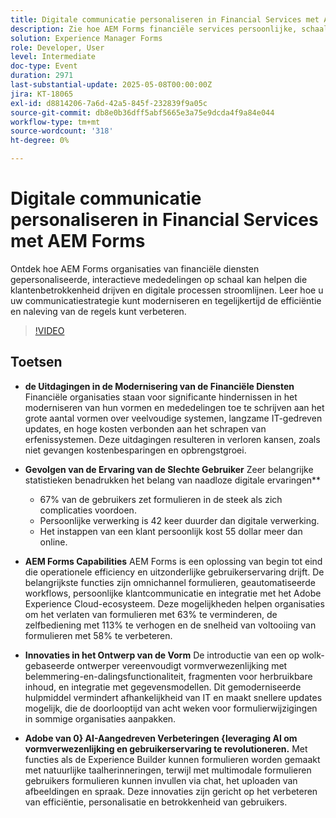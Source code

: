 ```yaml
---
title: Digitale communicatie personaliseren in Financial Services met AEM Forms
description: Zie hoe AEM Forms financiële services persoonlijke, schaalbare communicatie helpt bieden die de betrokkenheid, efficiëntie en compatibiliteit verhogen.
solution: Experience Manager Forms
role: Developer, User
level: Intermediate
doc-type: Event
duration: 2971
last-substantial-update: 2025-05-08T00:00:00Z
jira: KT-18065
exl-id: d8814206-7a6d-42a5-845f-232839f9a05c
source-git-commit: db8e0b36dff5abf5665e3a75e9dcda4f9a84e044
workflow-type: tm+mt
source-wordcount: '318'
ht-degree: 0%

---
```


# Digitale communicatie personaliseren in Financial Services met AEM Forms

Ontdek hoe AEM Forms organisaties van financiële diensten gepersonaliseerde, interactieve mededelingen op schaal kan helpen die klantenbetrokkenheid drijven en digitale processen stroomlijnen. Leer hoe u uw communicatiestrategie kunt moderniseren en tegelijkertijd de efficiëntie en naleving van de regels kunt verbeteren.

>[!VIDEO](https://video.tv.adobe.com/v/3458104/?learn=on&enablevpops)

## Toetsen

* **de Uitdagingen in de Modernisering van de Financiële Diensten** Financiële organisaties staan voor significante hindernissen in het moderniseren van hun vormen en mededelingen toe te schrijven aan het grote aantal vormen over veelvoudige systemen, langzame IT-gedreven updates, en hoge kosten verbonden aan het schrapen van erfenissystemen. Deze uitdagingen resulteren in verloren kansen, zoals niet gevangen kostenbesparingen en opbrengstgroei.

* **Gevolgen van de Ervaring van de Slechte Gebruiker** Zeer belangrijke statistieken benadrukken het belang van naadloze digitale ervaringen**

   * 67% van de gebruikers zet formulieren in de steek als zich complicaties voordoen.
   * Persoonlijke verwerking is 42 keer duurder dan digitale verwerking.
   * Het instappen van een klant persoonlijk kost 55 dollar meer dan online.

* **AEM Forms Capabilities** AEM Forms is een oplossing van begin tot eind die operationele efficiency en uitzonderlijke gebruikerservaring drijft. De belangrijkste functies zijn omnichannel formulieren, geautomatiseerde workflows, persoonlijke klantcommunicatie en integratie met het Adobe Experience Cloud-ecosysteem. Deze mogelijkheden helpen organisaties om het verlaten van formulieren met 63% te verminderen, de zelfbediening met 113% te verhogen en de snelheid van voltooiing van formulieren met 58% te verbeteren.

* **Innovaties in het Ontwerp van de Vorm** De introductie van een op wolk-gebaseerde ontwerper vereenvoudigt vormverwezenlijking met belemmering-en-dalingsfunctionaliteit, fragmenten voor herbruikbare inhoud, en integratie met gegevensmodellen. Dit gemoderniseerde hulpmiddel vermindert afhankelijkheid van IT en maakt snellere updates mogelijk, die de doorlooptijd van acht weken voor formulierwijzigingen in sommige organisaties aanpakken.

* **Adobe van 0&rbrace; AI-Aangedreven Verbeteringen &lbrace;leveraging AI om vormverwezenlijking en gebruikerservaring te revolutioneren.** Met functies als de Experience Builder kunnen formulieren worden gemaakt met natuurlijke taalherinneringen, terwijl met multimodale formulieren gebruikers formulieren kunnen invullen via chat, het uploaden van afbeeldingen en spraak. Deze innovaties zijn gericht op het verbeteren van efficiëntie, personalisatie en betrokkenheid van gebruikers.
